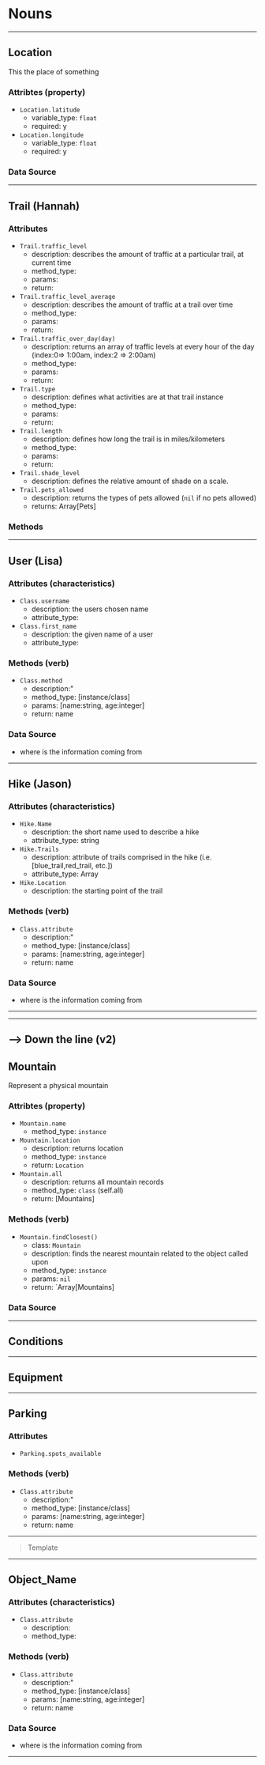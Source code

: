 # Nouns 
---- 


## Location 
This the place of something 
### Attribtes (property)
- `Location.latitude`
  - variable_type: `float` 
  - required: y 
- `Location.longitude` 
  - variable_type: `float` 
  - required: y 
### Data Source 
----
## Trail (Hannah)
### Attributes 
- `Trail.traffic_level` 
  - description: describes the amount of traffic at a particular trail, at current time 
  - method_type: 
  - params: 
  - return: 
- `Trail.traffic_level_average` 
  - description: describes the amount of traffic at a trail over time 
  - method_type: 
  - params: 
  - return: 
- `Trail.traffic_over_day(day)` 
  - description: returns an array of traffic levels at every hour of the day (index:0=> 1:00am, index:2 => 2:00am)
  - method_type: 
  - params: 
  - return: 
- `Trail.type` 
  - description: defines what activities are at that trail instance 
  - method_type: 
  - params: 
  - return: 
- `Trail.length` 
  - description: defines how long the trail is in miles/kilometers 
  - method_type: 
  - params: 
  - return: 
- `Trail.shade_level` 
  - description: defines the relative amount of shade on a scale. 
- `Trail.pets_allowed` 
  - description: returns the types of pets allowed (`nil` if no pets allowed)
  - returns: Array[Pets]
### Methods 
--- 
## User (Lisa)
### Attributes (characteristics)
- `Class.username`
  - description: the users chosen name 
  - attribute_type:
- `Class.first_name`
  - description: the given name of a user
  - attribute_type:  
### Methods (verb)
- `Class.method`
  - description:" 
  - method_type: [instance/class] 
  - params: [name:string, age:integer]
  - return: name 
### Data Source 
  - where is the information coming from 
---- 
## Hike (Jason)
### Attributes (characteristics)
- `Hike.Name`
  - description: the short name used to describe a hike
  - attribute_type: string 
- `Hike.Trails` 
  - description: attribute of trails comprised in the hike (i.e. [blue_trail,red_trail, etc.])
  - attribute_type: Array<Trail>
- `Hike.Location` 
  - description: the starting point of the trail 
### Methods (verb)
- `Class.attribute`
  - description:" 
  - method_type: [instance/class] 
  - params: [name:string, age:integer]
  - return: name 
### Data Source 
  - where is the information coming from 
---- 

 
-----
--> Down the line (v2)
---- 
## Mountain 
Represent a physical mountain 
### Attribtes (property)
- `Mountain.name` 
  - method_type: `instance`
- `Mountain.location` 
  - description: returns location 
  - method_type: `instance` 
  - return: `Location` 
- `Mountain.all`
  - description: returns all mountain records
  - method_type: `class` (self.all)
  - return: [Mountains]

### Methods (verb)
- `Mountain.findClosest()` 
  - class: `Mountain` 
  - description: finds the nearest mountain related to the object called upon
  - method_type: `instance` 
  - params: `nil`
  - return: `Array[Mountains]
### Data Source 
---- 
## Conditions 
---- 
## Equipment 
---- 
## Parking 
### Attributes
- `Parking.spots_available` 
### Methods (verb)
- `Class.attribute`
  - description:" 
  - method_type: [instance/class] 
  - params: [name:string, age:integer]
  - return: name 
---- 



> Template 
---- 
## Object_Name 
### Attributes (characteristics)
- `Class.attribute`
  - description: 
  - method_type:  
### Methods (verb)
- `Class.attribute`
  - description:" 
  - method_type: [instance/class] 
  - params: [name:string, age:integer]
  - return: name 
### Data Source 
  - where is the information coming from 
--- 

